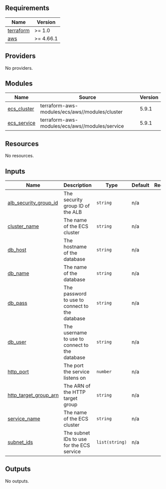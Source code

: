 <!-- BEGIN_TF_DOCS -->
## Requirements

| Name | Version |
|------|---------|
| <a name="requirement_terraform"></a> [terraform](#requirement\_terraform) | >= 1.0 |
| <a name="requirement_aws"></a> [aws](#requirement\_aws) | >= 4.66.1 |

## Providers

No providers.

## Modules

| Name | Source | Version |
|------|--------|---------|
| <a name="module_ecs_cluster"></a> [ecs\_cluster](#module\_ecs\_cluster) | terraform-aws-modules/ecs/aws//modules/cluster | 5.9.1 |
| <a name="module_ecs_service"></a> [ecs\_service](#module\_ecs\_service) | terraform-aws-modules/ecs/aws//modules/service | 5.9.1 |

## Resources

No resources.

## Inputs

| Name | Description | Type | Default | Required |
|------|-------------|------|---------|:--------:|
| <a name="input_alb_security_group_id"></a> [alb\_security\_group\_id](#input\_alb\_security\_group\_id) | The security group ID of the ALB | `string` | n/a | yes |
| <a name="input_cluster_name"></a> [cluster\_name](#input\_cluster\_name) | The name of the ECS cluster | `string` | n/a | yes |
| <a name="input_db_host"></a> [db\_host](#input\_db\_host) | The hostname of the database | `string` | n/a | yes |
| <a name="input_db_name"></a> [db\_name](#input\_db\_name) | The name of the database | `string` | n/a | yes |
| <a name="input_db_pass"></a> [db\_pass](#input\_db\_pass) | The password to use to connect to the database | `string` | n/a | yes |
| <a name="input_db_user"></a> [db\_user](#input\_db\_user) | The username to use to connect to the database | `string` | n/a | yes |
| <a name="input_http_port"></a> [http\_port](#input\_http\_port) | The port the service listens on | `number` | n/a | yes |
| <a name="input_http_target_group_arn"></a> [http\_target\_group\_arn](#input\_http\_target\_group\_arn) | The ARN of the HTTP target group | `string` | n/a | yes |
| <a name="input_service_name"></a> [service\_name](#input\_service\_name) | The name of the ECS cluster | `string` | n/a | yes |
| <a name="input_subnet_ids"></a> [subnet\_ids](#input\_subnet\_ids) | The subnet IDs to use for the ECS service | `list(string)` | n/a | yes |

## Outputs

No outputs.
<!-- END_TF_DOCS -->